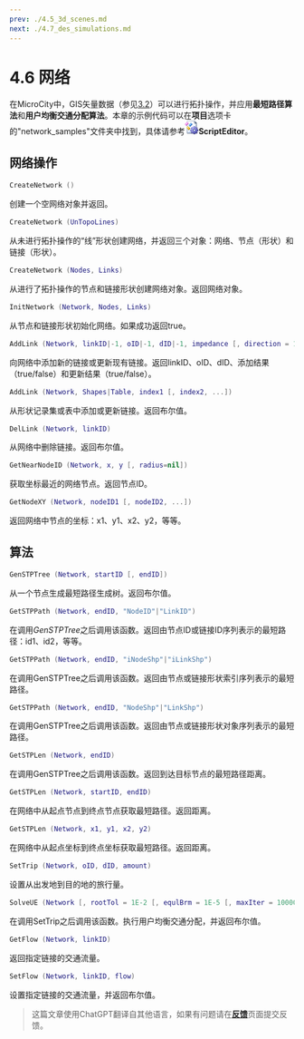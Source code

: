 ```yaml
---
prev: ./4.5_3d_scenes.md
next: ./4.7_des_simulations.md
---
```


# 4.6 网络
在MicroCity中，GIS矢量数据（参见[3.2](3.2_vector_shapes)）可以进行拓扑操作，并应用**最短路径算法**和**用户均衡交通分配算法**。本章的示例代码可以在**项目**选项卡的"network_samples"文件夹中找到，具体请参考![icon](../../images/doc/icon_script_editor.png)**ScriptEditor**。
## 网络操作
```lua
CreateNetwork ()
```
创建一个空网络对象并返回。
```lua
CreateNetwork (UnTopoLines)
```
从未进行拓扑操作的“线”形状创建网络，并返回三个对象：网络、节点（形状）和链接（形状）。
```lua
CreateNetwork (Nodes, Links)
```
从进行了拓扑操作的节点和链接形状创建网络对象。返回网络对象。
```lua
InitNetwork (Network, Nodes, Links)
```
从节点和链接形状初始化网络。如果成功返回true。
```lua
AddLink (Network, linkID|-1, oID|-1, dID|-1, impedance [, direction = 1 [, capacity = 1E+38]])
```
向网络中添加新的链接或更新现有链接。返回linkID、oID、dID、添加结果（true/false）和更新结果（true/false）。
```lua
AddLink (Network, Shapes|Table, index1 [, index2, ...])
```
从形状记录集或表中添加或更新链接。返回布尔值。
```lua
DelLink (Network, linkID)
```
从网络中删除链接。返回布尔值。
```lua
GetNearNodeID (Network, x, y [, radius=nil])
```
获取坐标最近的网络节点。返回节点ID。
```lua
GetNodeXY (Network, nodeID1 [, nodeID2, ...])
```
返回网络中节点的坐标：x1、y1、x2、y2，等等。
## 算法
```lua
GenSTPTree (Network, startID [, endID])
```
从一个节点生成最短路径生成树。返回布尔值。
```lua
GetSTPPath (Network, endID, "NodeID"|"LinkID")
```
在调用*GenSTPTree*之后调用该函数。返回由节点ID或链接ID序列表示的最短路径：id1、id2，等等。
```lua
GetSTPPath (Network, endID, "iNodeShp"|"iLinkShp")
```
在调用GenSTPTree之后调用该函数。返回由节点或链接形状索引序列表示的最短路径。
```lua
GetSTPPath (Network, endID, "NodeShp"|"LinkShp")
```
在调用GenSTPTree之后调用该函数。返回由节点或链接形状对象序列表示的最短路径。
```lua
GetSTPLen (Network, endID)
```
在调用GenSTPTree之后调用该函数。返回到达目标节点的最短路径距离。
```lua
GetSTPLen (Network, startID, endID)
```
在网络中从起点节点到终点节点获取最短路径。返回距离。
```lua
GetSTPLen (Network, x1, y1, x2, y2)
```
在网络中从起点坐标到终点坐标获取最短路径。返回距离。
```lua
SetTrip (Network, oID, dID, amount)
```
设置从出发地到目的地的旅行量。
```lua
SolveUE (Network [, rootTol = 1E-2 [, equlBrm = 1E-5 [, maxIter = 10000]]])
```
在调用SetTrip之后调用该函数。执行用户均衡交通分配，并返回布尔值。
```lua
GetFlow (Network, linkID)
```
返回指定链接的交通流量。
```lua
SetFlow (Network, linkID, flow)
```
设置指定链接的交通流量，并返回布尔值。

> 这篇文章使用ChatGPT翻译自其他语言，如果有问题请在[**反馈**](https://github.com/huuhghhgyg/MicroCityNotes/issues/new)页面提交反馈。